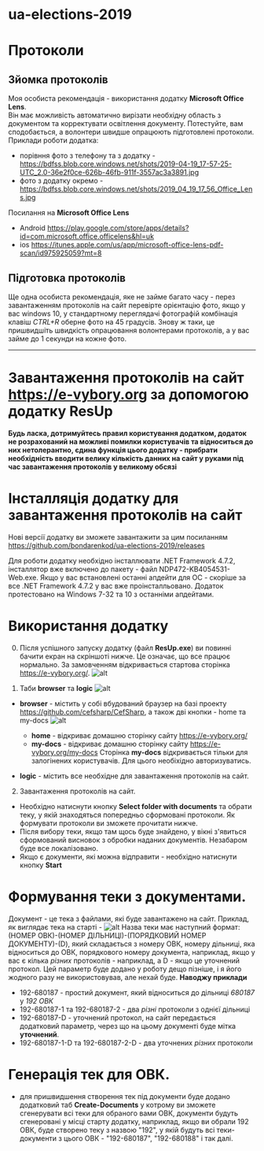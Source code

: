 # ua-elections-2019

# Протоколи

## Зйомка протоколів

Моя особиста рекомендація - використання додатку **Microsoft Office Lens**.  
Він має можливість автоматично вирізати необхідну область з документом та корректувати освітлення документу. Потестуйте, вам сподобається, а волонтери швидше опрацюють підготовлені протоколи.
Приклади роботи додатка:

- порівння фото з телефону та з додатку - https://bdfss.blob.core.windows.net/shots/2019-04-19_17-57-25-UTC_2.0-36e2f0ce-626b-46fb-911f-3557ac3a3891.jpg
- фото з додатку окремо - https://bdfss.blob.core.windows.net/shots/2019_04_19_17_56_Office_Lens.jpg

Посилання на **Microsoft Office Lens**
- Android https://play.google.com/store/apps/details?id=com.microsoft.office.officelens&hl=uk
- ios https://itunes.apple.com/us/app/microsoft-office-lens-pdf-scan/id975925059?mt=8

## Підготовка протоколів

Ще одна особиста рекомендація, яке не займе багато часу - перез завантаженням протоколів на сайт перевірте орієнтацію фото, якщо у вас windows 10, у стандартному переглядачі фотографій комбінація клавіш _CTRL+R_ оберне фото на 45 градусів. Знову ж таки, це пришвидшіть швидкість опрацювання волонтерами протоколів, а у вас займе до 1 секунди на кожне фото.

- - -

# Завантаження протоколів на сайт https://e-vybory.org за допомогою додатку ResUp

 __Будь ласка, дотримуйтесь правил користування додатком, додаток не розрахований на можливі помилки користувачів та відноситься до них нетолерантно, єдина функція цього додатку - прибрати необхідність вводити велику кількість данних на сайт у руками під час завантаження протоколів у великому обсязі__


# Інсталляція додатку для завантаження протоколів на сайт

Нові версії додатку ви зможете завантажити за цим посиланням https://github.com/bondarenkod/ua-elections-2019/releases

Для роботи додатку необхідно інсталлювати .NET Framework 4.7.2, інсталлятор вже включено до пакету - файл NDP472-KB4054531-Web.exe.
Якщо у вас встановлені останні апдейти для ОС - скоріше за все .NET Framework 4.7.2 у вас вже проінсталльовано. Додаток протестовано на Windows 7-32 та 10 з останніми апдейтами.

# Використання додатку

0. Після успішного запуску додатку (файл **ResUp.exe**) ви повинні бачити екран на скріншоті нижче. Це означає, що все працює нормально. За замовченням відкривається стартова сторінка https://e-vybory.org/.
![alt](https://bdfss.blob.core.windows.net/shots/2019-04-20_19-10-23-ffec0c94-689a-4954-843f-c300b82820f9-ResUp.png)
   

1. Таби **browser** та **logic** 
![alt](https://bdfss.blob.core.windows.net/shots/2019-04-20_19-20-58-66af35ab-1949-4ad4-983c-151875ca93eb-ResUp.png)   

- **browser** - містить у собі вбудований браузер на базі проекту https://github.com/cefsharp/CefSharp, а також дві кнопки - home та my-docs 
![alt](https://bdfss.blob.core.windows.net/shots/2019-04-20_19-21-07-f15c0376-baad-49f3-9983-3c795d97e754-ResUp.png)     
    - **home** - відкриває домашню сторінку сайту https://e-vybory.org/
    - **my-docs** - відкриває домашню сторінку сайту https://e-vybory.org/my-docs
  Сторінка **my-docs** відкривається тільки для залогінених користувачів. Для цього необіхідно авторизуватись.

- **logic** - містить все необхідне для завантаження протоколів на сайт.

2. Завантаження протоколів на сайт.

- Необхідно натиснути кнопку **Select folder with documents** та обрати теку, у якій знаходяться попередньо сформовані протоколи. Як формувати протоколи ви зможете прочитати нижче.
- Після вибору теки, якщо там щось буде знайдено, у вікні з'явиться сформований висновок з обробки наданих документів. Незабаром буде все локалізовано.
- Якщо є документи, які можна відправити - необхідно натиснути кнопку **Start**

# Формування теки з документами.

Документ - це тека з файлами, які буде завантажено на сайт. Приклад, як виглядає тека на старті - ![alt](https://https://bdfss.blob.core.windows.net/shots/2019-04-20_19-31-30-d01bd813-be96-4614-bebe-68ae893909df-explorer.png)
Назва теки має наступний формат:
(НОМЕР ОВК)-(НОМЕР ДІЛЬНИЦІ)-(ПОРЯДКОВИЙ НОМЕР ДОКУМЕНТУ)-(D), який складається з номеру ОВК, номеру дільниці, яка відноситься до ОВК, порядкового номеру документа, наприклад, якщо у вас є кілька _різних_ протоколів - наприклад, а D - якщо це уточнений протокол. Цей параметр буде додано у роботу дещо пізніше, і я його жодного разу не використовував, але нехай буде.
**Наводжу приклади**

- 192-680187 - простий документ, який відноситься до дільниці _680187_ у _192 ОВК_
- 192-680187-1 та 192-680187-2 - два _різні_ протоколи з однієї дільниці
- 192-680187-D - уточнений протокол, на сайт передається додатковий параметр, через що на цьому документі буде мітка **уточнений**.
- 192-680187-1-D та 192-680187-2-D - два уточнених _різних_ протоколи
 

# Генерація тек для ОВК.

  - для пришвидшення створення тек під документи буде додано додатковий таб **Create-Documents** у котрому ви зможете сгенерувати всі теки для обраного вами ОВК, документи будуть сгенеровані у місці старту додатку, наприклад, якщо ви обрали 192 ОВК, буде створено теку з назвою "192", у якій будуть всі теки-документи з цього ОВК - "192-680187", "192-680188" і так далі.

